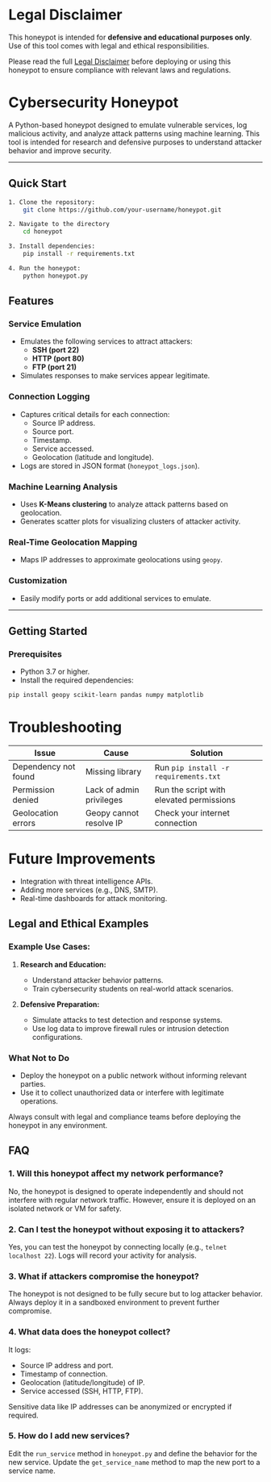 # **Legal Disclaimer**

This honeypot is intended for **defensive and educational purposes only**. Use of this tool comes with legal and ethical responsibilities.

Please read the full [Legal Disclaimer](LegalDisclaimer.md) before deploying or using this honeypot to ensure compliance with relevant laws and regulations.

# Cybersecurity Honeypot

A Python-based honeypot designed to emulate vulnerable services, log malicious activity, and analyze attack patterns using machine learning. This tool is intended for research and defensive purposes to understand attacker behavior and improve security.

---

## Quick Start
```bash
1. Clone the repository:
    git clone https://github.com/your-username/honeypot.git

2. Navigate to the directory
    cd honeypot

3. Install dependencies:
    pip install -r requirements.txt

4. Run the honeypot:
    python honeypot.py
```
## **Features**

### **Service Emulation**

- Emulates the following services to attract attackers:
  - **SSH (port 22)**
  - **HTTP (port 80)**
  - **FTP (port 21)**
- Simulates responses to make services appear legitimate.

### **Connection Logging**

- Captures critical details for each connection:
  - Source IP address.
  - Source port.
  - Timestamp.
  - Service accessed.
  - Geolocation (latitude and longitude).
- Logs are stored in JSON format (`honeypot_logs.json`).

### **Machine Learning Analysis**

- Uses **K-Means clustering** to analyze attack patterns based on geolocation.
- Generates scatter plots for visualizing clusters of attacker activity.

### **Real-Time Geolocation Mapping**

- Maps IP addresses to approximate geolocations using `geopy`.

### **Customization**

- Easily modify ports or add additional services to emulate.

---

## **Getting Started**

### **Prerequisites**

- Python 3.7 or higher.
- Install the required dependencies:

```bash
pip install geopy scikit-learn pandas numpy matplotlib


```

# **Troubleshooting**

| **Issue**              | **Cause**                     | **Solution**                             |
|------------------------|-------------------------------|------------------------------------------|
| Dependency not found   | Missing library               | Run `pip install -r requirements.txt`    |
| Permission denied      | Lack of admin privileges      | Run the script with elevated permissions |
| Geolocation errors     | Geopy cannot resolve IP       | Check your internet connection           |


# **Future Improvements**

- Integration with threat intelligence APIs.
- Adding more services (e.g., DNS, SMTP).
- Real-time dashboards for attack monitoring.

## Legal and Ethical Examples

### Example Use Cases:

1. **Research and Education:**

   - Understand attacker behavior patterns.
   - Train cybersecurity students on real-world attack scenarios.

2. **Defensive Preparation:**
   - Simulate attacks to test detection and response systems.
   - Use log data to improve firewall rules or intrusion detection configurations.

### **What Not to Do**

- Deploy the honeypot on a public network without informing relevant parties.
- Use it to collect unauthorized data or interfere with legitimate operations.

Always consult with legal and compliance teams before deploying the honeypot in any environment.

## FAQ

### **1. Will this honeypot affect my network performance?**

No, the honeypot is designed to operate independently and should not interfere with regular network traffic. However, ensure it is deployed on an isolated network or VM for safety.

### **2. Can I test the honeypot without exposing it to attackers?**

Yes, you can test the honeypot by connecting locally (e.g., `telnet localhost 22`). Logs will record your activity for analysis.

### **3. What if attackers compromise the honeypot?**

The honeypot is not designed to be fully secure but to log attacker behavior. Always deploy it in a sandboxed environment to prevent further compromise.

### **4. What data does the honeypot collect?**

It logs:

- Source IP address and port.
- Timestamp of connection.
- Geolocation (latitude/longitude) of IP.
- Service accessed (SSH, HTTP, FTP).

Sensitive data like IP addresses can be anonymized or encrypted if required.

### **5. How do I add new services?**

Edit the `run_service` method in `honeypot.py` and define the behavior for the new service. Update the `get_service_name` method to map the new port to a service name.
